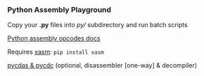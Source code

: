 ### Python Assembly Playground


Copy your **.py** files into *py/* subdirectory and run batch scripts

[Python assembly opcodes docs](https://docs.python.org/3/library/dis.html#python-bytecode-instructions)

Requires [xasm](https://github.com/rocky/python-xasm): `pip install xasm`

[pycdas & pycdc](https://github.com/zrax/pycdc) (optional, disassembler [one-way] & decompiler)